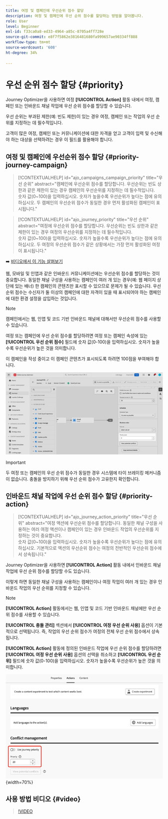 ```yaml
---
title: 여정 및 캠페인에 우선순위 점수 할당
description: 여정 및 캠페인에 우선 순위 점수를 할당하는 방법을 알아봅니다.
role: User
level: Beginner
exl-id: f33ca0a8-ed33-4964-a85c-8705a4ff728e
source-git-commit: e8f7f5862e3816481680fa999657ae90334ff888
workflow-type: tm+mt
source-wordcount: '608'
ht-degree: 34%

---
```


# 우선 순위 점수 할당 {#priority}

Journey Optimizer을 사용하면 여정 **[!UICONTROL Action]** 활동 내에서 여정, 캠페인 또는 인바운드 채널 작업에 우선 순위 점수를 할당할 수 있습니다.

우선 순위는 부과된 제한(예: 빈도 제한)이 있는 경우 여정, 캠페인 또는 작업의 우선 순위를 지정하는 데 필수적입니다.

고객이 많은 여정, 캠페인 또는 커뮤니케이션에 대한 자격을 얻고 고객이 입력 및 수신해야 하는 대상을 선택하려는 경우 이 필드를 활용해야 합니다.

## 여정 및 캠페인에 우선순위 점수 할당 {#priority-journey-campaign}

>[!CONTEXTUALHELP]
>id="ajo_campaigns_campaign_priority"
>title="우선 순위"
>abstract="캠페인에 우선순위 점수를 할당합니다. 우선순위는 빈도 상한과 같은 제한이 있는 경우 캠페인의 우선순위를 지정하는 데 필수적입니다.</br>숫자 값(0~100)을 입력하십시오. 숫자가 높을수록 우선순위가 높다는 점에 유의하십시오. 두 캠페인의 우선순위 점수가 동일한 경우 먼저 활성화된 캠페인이 표시됩니다."

>[!CONTEXTUALHELP]
>id="ajo_journey_priority"
>title="우선 순위"
>abstract="여정에 우선순위 점수를 할당합니다. 우선순위는 빈도 상한과 같은 제한이 있는 경우 여정의 우선순위를 지정하는 데 필수적입니다.</br>숫자 값(0~100)을 입력하십시오. 숫자가 높을수록 우선순위가 높다는 점에 유의하십시오. 두 여정의 우선순위 점수가 같은 상황에서는 가장 먼저 활성화된 여정이 표시됩니다."

➡️ [비디오에서 이 기능 살펴보기](#video)

웹, 모바일 및 인앱과 같은 인바운드 커뮤니케이션에는 우선순위 점수를 할당하는 것이 중요합니다. 동일한 채널 구성을 사용하는 캠페인이 여러 개 있는 경우(예: 웹 페이지 상단에 있는 배너) 한 캠페인의 콘텐츠만 표시할 수 있으므로 문제가 될 수 있습니다. 우선 순위 점수는 수신자가 둘 이상의 캠페인에 대한 자격이 있을 때 표시되어야 하는 캠페인에 대한 환경 설정을 삽입하는 것입니다.

>[!NOTE]
>
>캠페인에서는 웹, 인앱 및 코드 기반 인바운드 채널에 대해서만 우선순위 점수를 사용할 수 있습니다.

여정 또는 캠페인에 우선 순위 점수를 할당하려면 여정 또는 캠페인 속성에 있는 **[!UICONTROL 우선 순위 점수]** 필드에 숫자 값(0-100)을 입력하십시오. 숫자가 높을수록 우선순위가 높은 것을 의미합니다.

이 캠페인을 작성 중이고 이 캠페인 콘텐츠가 표시되도록 하려면 100점을 부여해야 합니다.

![](assets/priority-score.png)

>[!IMPORTANT]
>
>두 여정 또는 캠페인의 우선 순위 점수가 동일한 경우 시스템에 타이 브레이킹 메커니즘이 없습니다. 충돌을 방지하기 위해 우선 순위 점수가 고유한지 확인합니다.

## 인바운드 채널 작업에 우선 순위 점수 할당 {#priority-action}

>[!CONTEXTUALHELP]
>id="ajo_journey_action_priority"
>title="우선 순위"
>abstract="여정 액션에 우선순위 점수를 할당합니다. 동일한 채널 구성을 사용하는 여러 여정 액션이나 캠페인이 있는 경우 인바운드 작업의 우선순위를 지정하는 것이 중요합니다.</br>숫자 값(0~100)을 입력하십시오. 숫자가 높을수록 우선순위가 높다는 점에 유의하십시오. 기본적으로 액션의 우선순위 점수는 여정의 전반적인 우선순위 점수에서 상속됩니다."

Journey Optimizer을 사용하면 **[!UICONTROL Action]** 활동 내에서 인바운드 채널 작업에 우선 순위 점수를 할당할 수도 있습니다.

이렇게 하면 동일한 채널 구성을 사용하는 캠페인이나 여정 작업이 여러 개 있는 경우 인바운드 작업의 우선 순위를 지정할 수 있습니다.

>[!NOTE]
>
>**[!UICONTROL Action]** 활동에서는 웹, 인앱 및 코드 기반 인바운드 채널에만 우선 순위 점수를 사용할 수 있습니다.

**[!UICONTROL 충돌 관리]** 섹션에서 **[!UICONTROL 여정 우선 순위 사용]** 옵션이 기본적으로 선택됩니다. 즉, 작업의 우선 순위 점수가 여정의 전체 우선 순위 점수에서 상속됩니다.

**[!UICONTROL Action]** 활동에 정의된 인바운드 작업에 우선 순위 점수를 할당하려면 **[!UICONTROL 여정 우선 순위 사용]** 옵션의 선택을 취소하고 **[!UICONTROL 우선 순위]** 필드에 숫자 값(0-100)을 입력하십시오. 숫자가 높을수록 우선순위가 높은 것을 의미합니다.

![](assets/action-journey-priority-score.png){width=70%}

## 사용 방법 비디오 {#video}

>[!VIDEO](https://video.tv.adobe.com/v/3435529?quality=12)
